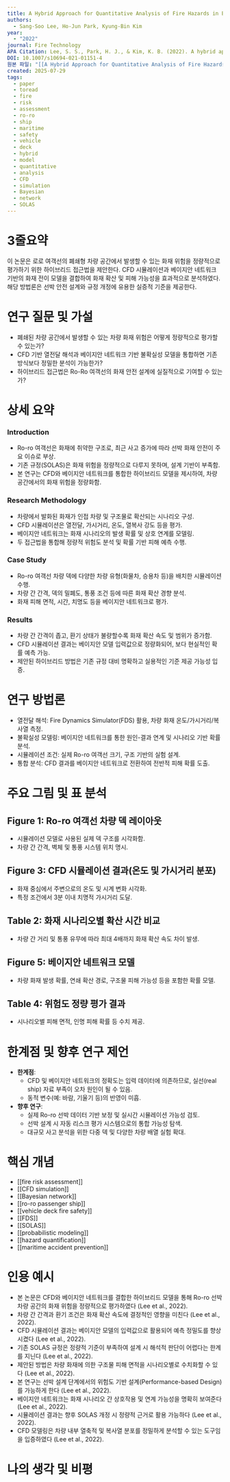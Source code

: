 ```yaml
---
title: A Hybrid Approach for Quantitative Analysis of Fire Hazards in Enclosed Vehicle Spaces on Ro-ro Passenger Ships
authors:
  - Sang-Soo Lee, Ho-Jun Park, Kyung-Bin Kim
year:
  - "2022"
journal: Fire Technology
APA Citation: Lee, S. S., Park, H. J., & Kim, K. B. (2022). A hybrid approach for quantitative analysis of fire hazards in enclosed vehicle spaces on ro-ro passenger ships. *Fire Technology, 58*, 325–348.
DOI: 10.1007/s10694-021-01151-4
원본 파일: "[[A Hybrid Approach for Quantitative Analysis of Fire Hazards in Enclosed Vehicle Spaces on Ro-ro Passenger Ships.pdf]]"
created: 2025-07-29
tags:
  - paper
  - toread
  - fire
  - risk
  - assessment
  - ro-ro
  - ship
  - maritime
  - safety
  - vehicle
  - deck
  - hybrid
  - model
  - quantitative
  - analysis
  - CFD
  - simulation
  - Bayesian
  - network
  - SOLAS
---
```


# 3줄요약
이 논문은 로로 여객선의 폐쇄형 차량 공간에서 발생할 수 있는 화재 위험을 정량적으로 평가하기 위한 하이브리드 접근법을 제안한다. CFD 시뮬레이션과 베이지안 네트워크 기반의 화재 전이 모델을 결합하여 화재 확산 및 피해 가능성을 효과적으로 분석하였다. 해당 방법론은 선박 안전 설계와 규정 개정에 유용한 실증적 기준을 제공한다.

# 연구 질문 및 가설
- 폐쇄된 차량 공간에서 발생할 수 있는 차량 화재 위험은 어떻게 정량적으로 평가할 수 있는가?
- CFD 기반 열전달 해석과 베이지안 네트워크 기반 불확실성 모델을 통합하면 기존 방식보다 정밀한 분석이 가능한가?
- 하이브리드 접근법은 Ro-Ro 여객선의 화재 안전 설계에 실질적으로 기여할 수 있는가?

# 상세 요약

### Introduction
- Ro-ro 여객선은 화재에 취약한 구조로, 최근 사고 증가에 따라 선박 화재 안전이 주요 이슈로 부상.
- 기존 규정(SOLAS)은 화재 위험을 정량적으로 다루지 못하며, 설계 기반이 부족함.
- 본 연구는 CFD와 베이지안 네트워크를 통합한 하이브리드 모델을 제시하여, 차량 공간에서의 화재 위험을 정량화함.

### Research Methodology
- 차량에서 발화된 화재가 인접 차량 및 구조물로 확산되는 시나리오 구성.
- CFD 시뮬레이션은 열전달, 가시거리, 온도, 열복사 강도 등을 평가.
- 베이지안 네트워크는 화재 시나리오의 발생 확률 및 상호 연계를 모델링.
- 두 접근법을 통합해 정량적 위험도 분석 및 확률 기반 피해 예측 수행.

### Case Study
- Ro-ro 여객선 차량 덱에 다양한 차량 유형(화물차, 승용차 등)을 배치한 시뮬레이션 수행.
- 차량 간 간격, 덱의 밀폐도, 통풍 조건 등에 따른 화재 확산 경향 분석.
- 화재 피해 면적, 시간, 치명도 등을 베이지안 네트워크로 평가.

### Results
- 차량 간 간격이 좁고, 환기 상태가 불량할수록 화재 확산 속도 및 범위가 증가함.
- CFD 시뮬레이션 결과는 베이지안 모델 입력값으로 정량화되어, 보다 현실적인 확률 예측 가능.
- 제안된 하이브리드 방법은 기존 규정 대비 명확하고 실용적인 기준 제공 가능성 입증.

# 연구 방법론
- 열전달 해석: Fire Dynamics Simulator(FDS) 활용, 차량 화재 온도/가시거리/복사열 측정.
- 불확실성 모델링: 베이지안 네트워크를 통한 원인-결과 연계 및 시나리오 기반 확률 분석.
- 시뮬레이션 조건: 실제 Ro-ro 여객선 크기, 구조 기반의 실험 설계.
- 통합 분석: CFD 결과를 베이지안 네트워크로 전환하여 전반적 피해 확률 도출.

# 주요 그림 및 표 분석

## Figure 1: Ro-ro 여객선 차량 덱 레이아웃
- 시뮬레이션 모델로 사용된 실제 덱 구조를 시각화함.
- 차량 간 간격, 벽체 및 통풍 시스템 위치 명시.

## Figure 3: CFD 시뮬레이션 결과(온도 및 가시거리 분포)
- 화재 중심에서 주변으로의 온도 및 시계 변화 시각화.
- 특정 조건에서 3분 이내 치명적 가시거리 도달.

## Table 2: 화재 시나리오별 확산 시간 비교
- 차량 간 거리 및 통풍 유무에 따라 최대 4배까지 화재 확산 속도 차이 발생.

## Figure 5: 베이지안 네트워크 모델
- 차량 화재 발생 확률, 연쇄 확산 경로, 구조물 피해 가능성 등을 포함한 확률 모델.

## Table 4: 위험도 정량 평가 결과
- 시나리오별 피해 면적, 인명 피해 확률 등 수치 제공.

# 한계점 및 향후 연구 제언
- **한계점**:
  - CFD 및 베이지안 네트워크의 정확도는 입력 데이터에 의존하므로, 실선(real ship) 자료 부족이 오차 원인이 될 수 있음.
  - 동적 변수(예: 바람, 기울기 등)의 반영이 미흡.
- **향후 연구**:
  - 실제 Ro-ro 선박 데이터 기반 보정 및 실시간 시뮬레이션 가능성 검토.
  - 선박 설계 시 자동 리스크 평가 시스템으로의 통합 가능성 탐색.
  - 대규모 사고 분석을 위한 다중 덱 및 다양한 차량 배열 실험 확대.

# 핵심 개념
- [[fire risk assessment]]
- [[CFD simulation]]
- [[Bayesian network]]
- [[ro-ro passenger ship]]
- [[vehicle deck fire safety]]
- [[FDS]]
- [[SOLAS]]
- [[probabilistic modeling]]
- [[hazard quantification]]
- [[maritime accident prevention]]

# 인용 예시
- 본 논문은 CFD와 베이지안 네트워크를 결합한 하이브리드 모델을 통해 Ro-ro 선박 차량 공간의 화재 위험을 정량적으로 평가하였다 (Lee et al., 2022).
- 차량 간 간격과 환기 조건은 화재 확산 속도에 결정적인 영향을 미친다 (Lee et al., 2022).
- CFD 시뮬레이션 결과는 베이지안 모델의 입력값으로 활용되어 예측 정밀도를 향상시켰다 (Lee et al., 2022).
- 기존 SOLAS 규정은 정량적 기준이 부족하여 설계 시 해석적 판단이 어렵다는 한계를 지닌다 (Lee et al., 2022).
- 제안된 방법은 차량 화재에 의한 구조물 피해 면적을 시나리오별로 수치화할 수 있다 (Lee et al., 2022).
- 본 연구는 선박 설계 단계에서의 위험도 기반 설계(Performance-based Design)를 가능하게 한다 (Lee et al., 2022).
- 베이지안 네트워크는 화재 시나리오 간 상호작용 및 연계 가능성을 명확히 보여준다 (Lee et al., 2022).
- 시뮬레이션 결과는 향후 SOLAS 개정 시 정량적 근거로 활용 가능하다 (Lee et al., 2022).
- CFD 모델링은 차량 내부 열축적 및 복사열 분포를 정밀하게 분석할 수 있는 도구임을 입증하였다 (Lee et al., 2022).

# 나의 생각 및 비평
